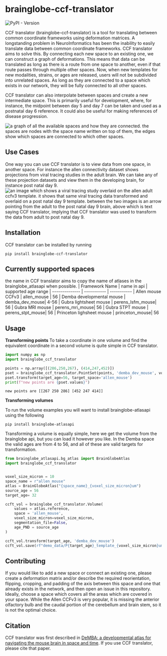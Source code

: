 # brainglobe-ccf-translator
![PyPI - Version](https://img.shields.io/pypi/v/brainglobe-ccf-translator)

CCF translator (brainglobe-ccf-translator) is a tool for translating between common coordinate frameworks using deformation matrices. 
A longstanding problem in NeuroInformatics has been the inability to easily translate data between common coordinate frameworks. CCF translator aims to solve this. By connecting each new space to an existing one, we can construct a graph of deformations. This means that data can be translated as long as there is a route from one space to another, even if that route passes through multiple other spaces. Now, when new templates for new modalities, strains, or ages are released, users will not be subdivided into unrelated spaces. As long as they are connected to a space which exists in our network, they will be fully connected to all other spaces.  

CCF translator can also interpolate between spaces and create a new intermediate space. This is primarily useful for development, where, for instance, the midpoint between day 5 and day 7 can be taken and used as a postnatal day 6 reference. It could also be useful for making references of disease progression.  

![a graph of all the available spaces and how they are connected. the spaces are nodes with the space name written on top of them, the edges show which spaces are connected to which other spaces.](https://raw.githubusercontent.com/brainglobe/brainglobe-ccf-translator/main/media/graph.png)
## Use Cases
One way you can use CCF translator is to view data from one space, in another space. For instance the allen connectivity dataset shows projections from viral tracing studies in the adult brain. We can take any of these projection datasets and view them in the developing brain, for instance post natal day 9.
![an image which shows a viral tracing study overlaid on the allen adult ccfv3 template. it shows that same viral tracing data transformed and overlaid on a post natal day 9 template. between the two images is an arrow pointing from the adult to the post natal day 9 brain, above which is text saying CCF translator, implying that CCF translator was used to transform the data from adult to post natal day 9.](https://raw.githubusercontent.com/brainglobe/brainglobe-ccf-translator/main/media/allen_connectivity_transform.png)
## Installation
CCF translator can be installed by running 
```
pip install brainglobe-ccf-translator
```
## Currently supported spaces
the name in CCF translator aims to copy the name of atlases in the brainglobe_atlasapi when possible. 
| Framework Name | name in api | supported age range
| -------------- | ----------- | ----------- 
| Allen mouse CCFv3 | allen_mouse | 56
| Demba developmental mouse | demba_dev_mouse| 4-56
| Gubra lightsheet mouse | perens_lsfm_mouse| 56
| Gubra MRI mouse | perens_mri_mouse| 56
| Gubra STPT mouse | perens_stpt_mouse| 56
| Princeton lighsheet mouse | princeton_mouse| 56
## Usage
**Transforming points**
To take a coordinate in one volume and find the equivalent coordinate in a second volume is quite simple in CCF translator. 
```python
import numpy as np
import brainglobe_ccf_translator

points = np.array([(286,250,267), (414,247,452)])
pset = brainglobe_ccf_translator.PointSet(points, 'demba_dev_mouse', voxel_size_micron=20, age_PND=56)
pset.transform(target_age=56, target_space='allen_mouse')
print(f"new points are {pset.values}")

```
```
new points are [[267 250 286] [452 247 414]]
 ```
**Transforming volumes**

To run the volume examples you will want to install brainglobe-atlasapi using the following
```
pip install brainglobe-atlasapi
```

Transforming a volume is equally simple, here we get the volume from the brainglobe api, but you can load it however you like. In the Demba space the valid ages are from 4 to 56, and all of these are valid targets for transformation. 
```python
from brainglobe_atlasapi.bg_atlas import BrainGlobeAtlas
import brainglobe_ccf_translator


voxel_size_micron = 10
space_name = r"allen_mouse"
atlas = BrainGlobeAtlas("{space_name}_{voxel_size_micron}um")
source_age = 56
target_age= 32

ccft_vol = brainglobe_ccf_translator.Volume(
    values = atlas.reference,
    space = 'allen_mouse',
    voxel_size_micron=voxel_size_micron,
    segmentation_file=False,
    age_PND = source_age
)

ccft_vol.transform(target_age, 'demba_dev_mouse')
ccft_vol.save(rf"demo_data/P{target_age}_template_{voxel_size_micron}um.nii.gz")
```
## Contributing
If you would like to add a new space or connect an existing one, please create a deformation matrix and/or describe the required reorientation, flipping, cropping, and padding of the axis between this space and one that already exists in the network, and then open an issue in this repository.  Ideally, choose a space which covers all the areas which are covered in your space. While the Allen CCFv3 is very popular, it is missing the anterior olfactory bulb and the caudal portion of the cerebellum and brain stem, so it is not the optimal choice. 

## Citation
CCF translator was first described in [DeMBA: a developmental atlas for navigating the mouse brain in space and time](https://www.biorxiv.org/content/10.1101/2024.06.14.598876v1). If you use CCF translator, please cite that paper.

